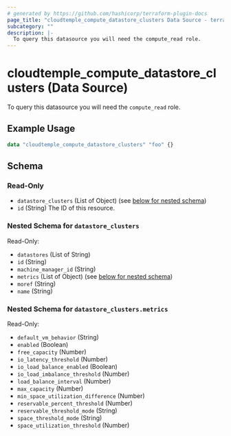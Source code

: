 ```yaml
---
# generated by https://github.com/hashicorp/terraform-plugin-docs
page_title: "cloudtemple_compute_datastore_clusters Data Source - terraform-provider-cloudtemple"
subcategory: ""
description: |-
  To query this datasource you will need the compute_read role.
---
```


# cloudtemple_compute_datastore_clusters (Data Source)

To query this datasource you will need the `compute_read` role.

## Example Usage

```terraform
data "cloudtemple_compute_datastore_clusters" "foo" {}
```

<!-- schema generated by tfplugindocs -->
## Schema

### Read-Only

- `datastore_clusters` (List of Object) (see [below for nested schema](#nestedatt--datastore_clusters))
- `id` (String) The ID of this resource.

<a id="nestedatt--datastore_clusters"></a>
### Nested Schema for `datastore_clusters`

Read-Only:

- `datastores` (List of String)
- `id` (String)
- `machine_manager_id` (String)
- `metrics` (List of Object) (see [below for nested schema](#nestedobjatt--datastore_clusters--metrics))
- `moref` (String)
- `name` (String)

<a id="nestedobjatt--datastore_clusters--metrics"></a>
### Nested Schema for `datastore_clusters.metrics`

Read-Only:

- `default_vm_behavior` (String)
- `enabled` (Boolean)
- `free_capacity` (Number)
- `io_latency_threshold` (Number)
- `io_load_balance_enabled` (Boolean)
- `io_load_imbalance_threshold` (Number)
- `load_balance_interval` (Number)
- `max_capacity` (Number)
- `min_space_utilization_difference` (Number)
- `reservable_percent_threshold` (Number)
- `reservable_threshold_mode` (String)
- `space_threshold_mode` (String)
- `space_utilization_threshold` (Number)


